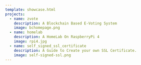```yaml
---
template: showcase.html
projects:
  - name: zvote
    description: A Blockchain Based E-Voting System
    image: bchomepage.png
  - name: homelab
    description: A HomeLab On RaspberryPi 4
    image: rpi4.jpg
  - name: self_signed_ssl_certificate
    description: A Guide to Create your own SSL Certificate.
    image: self-signed-ssl.png
---
```

